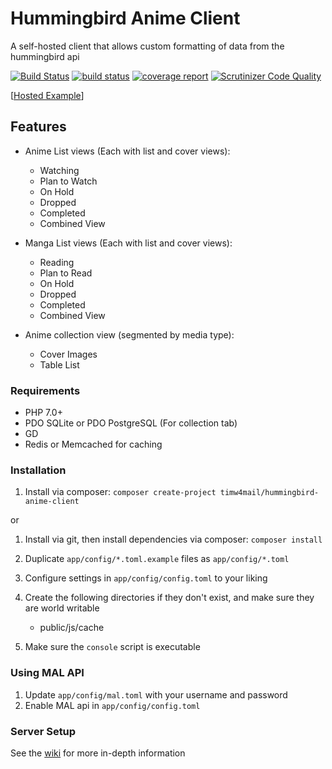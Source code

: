 # Hummingbird Anime Client

A self-hosted client that allows custom formatting of data from the hummingbird api

[![Build Status](https://travis-ci.org/timw4mail/HummingBirdAnimeClient.svg?branch=master)](https://travis-ci.org/timw4mail/HummingBirdAnimeClient)
[![build status](https://git.timshomepage.net/timw4mail/HummingBirdAnimeClient/badges/develop/build.svg)](https://git.timshomepage.net/timw4mail/HummingBirdAnimeClient/commits/develop)
[![coverage report](https://git.timshomepage.net/timw4mail/HummingBirdAnimeClient/badges/develop/coverage.svg)](https://git.timshomepage.net/timw4mail/HummingBirdAnimeClient/commits/develop)
[![Scrutinizer Code Quality](https://scrutinizer-ci.com/g/timw4mail/HummingBirdAnimeClient/badges/quality-score.png?b=master)](https://scrutinizer-ci.com/g/timw4mail/HummingBirdAnimeClient/?branch=master)

[[Hosted Example](https://list.timshomepage.net)]

## Features

* Anime List views (Each with list and cover views):
	* Watching
	* Plan to Watch
	* On Hold
	* Dropped
	* Completed
	* Combined View

* Manga List views (Each with list and cover views):
	* Reading
	* Plan to Read
	* On Hold
	* Dropped
	* Completed
	* Combined View

* Anime collection view (segmented by media type):
	* Cover Images
	* Table List

### Requirements

* PHP 7.0+
* PDO SQLite or PDO PostgreSQL (For collection tab)
* GD
* Redis or Memcached for caching

### Installation

1. Install via composer: `composer create-project timw4mail/hummingbird-anime-client`

or

1. Install via git, then install dependencies via composer: `composer install`

2. Duplicate `app/config/*.toml.example` files as `app/config/*.toml`
3. Configure settings in `app/config/config.toml` to your liking
4. Create the following directories if they don't exist, and make sure they are world writable
	* public/js/cache
5. Make sure the `console` script is executable

### Using MAL API
1. Update `app/config/mal.toml` with your username and password
2. Enable MAL api in `app/config/config.toml`

### Server Setup

See the [wiki](https://git.timshomepage.net/timw4mail/HummingBirdAnimeClient/wikis/home)
for more in-depth information

